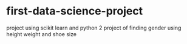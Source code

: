 # first-data-science-project
project using scikit learn and python 2
project of finding gender using height weight and shoe size 
